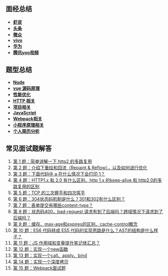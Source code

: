 ## 面经总结

- **[虾皮](https://github.com/ravencrown/noteBook/issues/2)**
- **[头条](https://github.com/ravencrown/noteBook/issues/3)**
- **[微众](https://github.com/ravencrown/noteBook/issues/5)**
- **[vivo](https://github.com/ravencrown/noteBook/issues/1)**
- **[华为](https://github.com/ravencrown/noteBook/issues/6)**
- **[腾讯yoo视频](https://github.com/ravencrown/noteBook/issues/4)**

## 题型总结

- **[Node](https://github.com/ravencrown/noteBook/issues/13)**
- **[vue 源码原理](https://github.com/ravencrown/noteBook/issues/9)**
- **[性能优化](https://github.com/ravencrown/noteBook/issues/8)**
- **[HTTP 相关](https://github.com/ravencrown/noteBook/issues/7)**
- **[项目相关](https://github.com/ravencrown/noteBook/issues/12)**
- **[JavaScript](https://github.com/ravencrown/noteBook/issues/11)**
- **[Webpack相关](https://github.com/ravencrown/noteBook/issues/10)**
- **[小程序原理相关](https://github.com/ravencrown/noteBook/issues/14)**
- **[个人简历分析](https://github.com/ravencrown/noteBook/issues/15)**


## 常见面试题解答

1. [第 1 题：简单讲解一下 http2 的多路复用](https://github.com/ravencrown/noteBook/issues/16)
2. [第 2 题：介绍下重绘和回流（Repaint & Reflow），以及如何进行优化](https://github.com/ravencrown/noteBook/issues/17)
3. [第 3 题：下面代码中 a 在什么情况下会打印 1？](https://github.com/ravencrown/noteBook/issues/18)
4. [第 4 题：HTTP1.x 和 2.0 有什么区别、http 1.x 的keep-alive 和 http2.0的多路复用的区别](https://github.com/ravencrown/noteBook/issues/19)
5. [第 5 题：TCP 的三次握手和四次挥手](https://github.com/ravencrown/noteBook/issues/20)
6. [第 6 题：304状态码机制是什么？301和302有什么区别？](https://github.com/ravencrown/noteBook/issues/21)
7. [第 7 题：表单提交有哪些content-type？](https://github.com/ravencrown/noteBook/issues/22)
8. [第 8 题：状态码400，bad-request 请求有到了后端吗？跨域情况下请求到了后端吗？](https://github.com/ravencrown/noteBook/issues/23)
9. [第 9 题：缓存、max-age和expires的区别、cache-control概念](https://github.com/ravencrown/noteBook/issues/24)
10. [第 10 题：ES6 代码转成 ES5 代码的实现思路是什么？AST的结构是什么样子？](https://github.com/ravencrown/noteBook/issues/25)
11. [第 11 题：JS 作用域和变量提升笔记体汇总？](https://github.com/ravencrown/noteBook/issues/26)
12. [第 12 题：实现一个new函数](https://github.com/ravencrown/noteBook/issues/27)
13. [第 13 题：实现一个call、apply、bind](https://github.com/ravencrown/noteBook/issues/29)
14. [第 14 题：实现一个深度拷贝](https://github.com/ravencrown/noteBook/issues/28)
15. [第 15 题：Webpack面试题](https://github.com/ravencrown/noteBook/issues/30)













